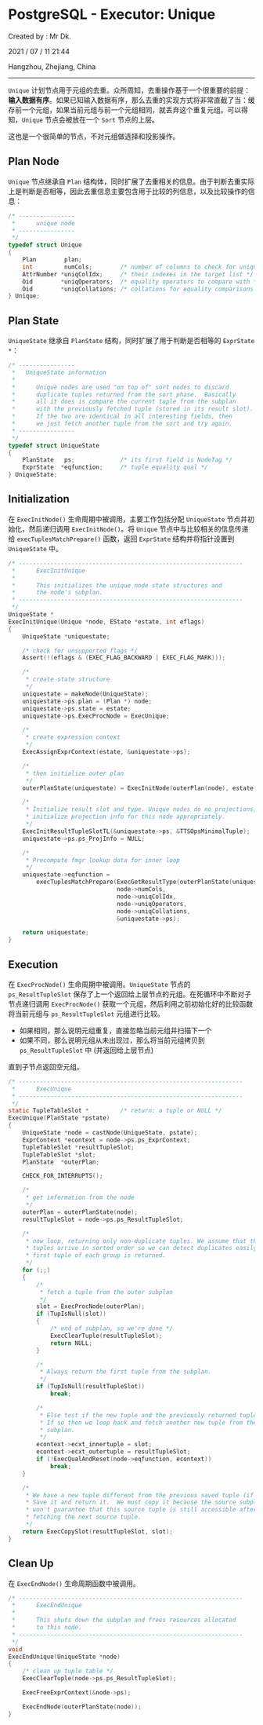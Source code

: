 # PostgreSQL - Executor: Unique

Created by : Mr Dk.

2021 / 07 / 11 21:44

Hangzhou, Zhejiang, China

---

`Unique` 计划节点用于元组的去重。众所周知，去重操作基于一个很重要的前提：**输入数据有序**。如果已知输入数据有序，那么去重的实现方式将非常直截了当：缓存前一个元组，如果当前元组与前一个元组相同，就丢弃这个重复元组。可以得知，`Unique` 节点会被放在一个 `Sort` 节点的上层。

这也是一个很简单的节点，不对元组做选择和投影操作。

## Plan Node

`Unique` 节点继承自 `Plan` 结构体，同时扩展了去重相关的信息。由于判断去重实际上是判断是否相等，因此去重信息主要包含用于比较的列信息，以及比较操作的信息：

```c
/* ----------------
 *      unique node
 * ----------------
 */
typedef struct Unique
{
    Plan        plan;
    int         numCols;        /* number of columns to check for uniqueness */
    AttrNumber *uniqColIdx;     /* their indexes in the target list */
    Oid        *uniqOperators;  /* equality operators to compare with */
    Oid        *uniqCollations; /* collations for equality comparisons */
} Unique;
```

## Plan State

`UniqueState` 继承自 `PlanState` 结构，同时扩展了用于判断是否相等的 `ExprState *`：

```c
/* ----------------
 *   UniqueState information
 *
 *      Unique nodes are used "on top of" sort nodes to discard
 *      duplicate tuples returned from the sort phase.  Basically
 *      all it does is compare the current tuple from the subplan
 *      with the previously fetched tuple (stored in its result slot).
 *      If the two are identical in all interesting fields, then
 *      we just fetch another tuple from the sort and try again.
 * ----------------
 */
typedef struct UniqueState
{
    PlanState   ps;             /* its first field is NodeTag */
    ExprState  *eqfunction;     /* tuple equality qual */
} UniqueState;
```

## Initialization

在 `ExecInitNode()` 生命周期中被调用，主要工作包括分配 `UniqueState` 节点并初始化，然后递归调用 `ExecInitNode()`。将 `Unique` 节点中与比较相关的信息传递给 `execTuplesMatchPrepare()` 函数，返回 `ExprState` 结构并将指针设置到 `UniqueState` 中。

```c
/* ----------------------------------------------------------------
 *      ExecInitUnique
 *
 *      This initializes the unique node state structures and
 *      the node's subplan.
 * ----------------------------------------------------------------
 */
UniqueState *
ExecInitUnique(Unique *node, EState *estate, int eflags)
{
    UniqueState *uniquestate;

    /* check for unsupported flags */
    Assert(!(eflags & (EXEC_FLAG_BACKWARD | EXEC_FLAG_MARK)));

    /*
     * create state structure
     */
    uniquestate = makeNode(UniqueState);
    uniquestate->ps.plan = (Plan *) node;
    uniquestate->ps.state = estate;
    uniquestate->ps.ExecProcNode = ExecUnique;

    /*
     * create expression context
     */
    ExecAssignExprContext(estate, &uniquestate->ps);

    /*
     * then initialize outer plan
     */
    outerPlanState(uniquestate) = ExecInitNode(outerPlan(node), estate, eflags);

    /*
     * Initialize result slot and type. Unique nodes do no projections, so
     * initialize projection info for this node appropriately.
     */
    ExecInitResultTupleSlotTL(&uniquestate->ps, &TTSOpsMinimalTuple);
    uniquestate->ps.ps_ProjInfo = NULL;

    /*
     * Precompute fmgr lookup data for inner loop
     */
    uniquestate->eqfunction =
        execTuplesMatchPrepare(ExecGetResultType(outerPlanState(uniquestate)),
                               node->numCols,
                               node->uniqColIdx,
                               node->uniqOperators,
                               node->uniqCollations,
                               &uniquestate->ps);

    return uniquestate;
}
```

## Execution

在 `ExecProcNode()` 生命周期中被调用。`UniqueState` 节点的 `ps_ResultTupleSlot` 保存了上一个返回给上层节点的元组。在死循环中不断对子节点递归调用 `ExecProcNode()` 获取一个元组，然后利用之前初始化好的比较函数将当前元组与 `ps_ResultTupleSlot` 元组进行比较。

- 如果相同，那么说明元组重复，直接忽略当前元组并扫描下一个
- 如果不同，那么说明元组从未出现过，那么将当前元组拷贝到 `ps_ResultTupleSlot` 中 (并返回给上层节点)

直到子节点返回空元组。

```c
/* ----------------------------------------------------------------
 *      ExecUnique
 * ----------------------------------------------------------------
 */
static TupleTableSlot *         /* return: a tuple or NULL */
ExecUnique(PlanState *pstate)
{
    UniqueState *node = castNode(UniqueState, pstate);
    ExprContext *econtext = node->ps.ps_ExprContext;
    TupleTableSlot *resultTupleSlot;
    TupleTableSlot *slot;
    PlanState  *outerPlan;

    CHECK_FOR_INTERRUPTS();

    /*
     * get information from the node
     */
    outerPlan = outerPlanState(node);
    resultTupleSlot = node->ps.ps_ResultTupleSlot;

    /*
     * now loop, returning only non-duplicate tuples. We assume that the
     * tuples arrive in sorted order so we can detect duplicates easily. The
     * first tuple of each group is returned.
     */
    for (;;)
    {
        /*
         * fetch a tuple from the outer subplan
         */
        slot = ExecProcNode(outerPlan);
        if (TupIsNull(slot))
        {
            /* end of subplan, so we're done */
            ExecClearTuple(resultTupleSlot);
            return NULL;
        }

        /*
         * Always return the first tuple from the subplan.
         */
        if (TupIsNull(resultTupleSlot))
            break;

        /*
         * Else test if the new tuple and the previously returned tuple match.
         * If so then we loop back and fetch another new tuple from the
         * subplan.
         */
        econtext->ecxt_innertuple = slot;
        econtext->ecxt_outertuple = resultTupleSlot;
        if (!ExecQualAndReset(node->eqfunction, econtext))
            break;
    }

    /*
     * We have a new tuple different from the previous saved tuple (if any).
     * Save it and return it.  We must copy it because the source subplan
     * won't guarantee that this source tuple is still accessible after
     * fetching the next source tuple.
     */
    return ExecCopySlot(resultTupleSlot, slot);
}
```

## Clean Up

在 `ExecEndNode()` 生命周期函数中被调用。

```c
/* ----------------------------------------------------------------
 *      ExecEndUnique
 *
 *      This shuts down the subplan and frees resources allocated
 *      to this node.
 * ----------------------------------------------------------------
 */
void
ExecEndUnique(UniqueState *node)
{
    /* clean up tuple table */
    ExecClearTuple(node->ps.ps_ResultTupleSlot);

    ExecFreeExprContext(&node->ps);

    ExecEndNode(outerPlanState(node));
}
```
